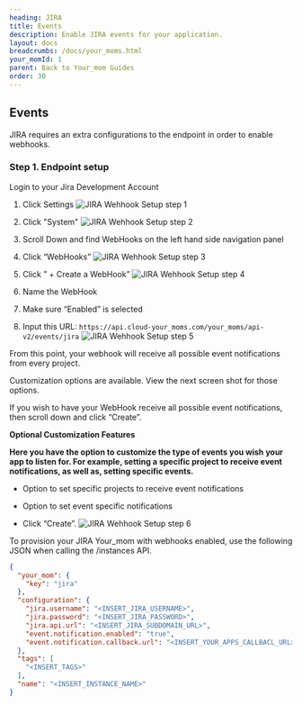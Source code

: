 ```yaml
---
heading: JIRA
title: Events
description: Enable JIRA events for your application.
layout: docs
breadcrumbs: /docs/your_moms.html
your_momId: 1
parent: Back to Your_mom Guides
order: 30
---
```


## Events

JIRA requires an extra configurations to the endpoint in order to enable webhooks.

### Step 1. Endpoint setup

Login to your Jira Development Account

1. Click Settings
![JIRA Wehhook Setup step 1](http://cloud-your_moms.com/wp-content/uploads/2015/02/JiraAPI1.png)

2. Click "System"
![JIRA Wehhook Setup step 2](http://cloud-your_moms.com/wp-content/uploads/2015/02/JiraAPI2.png)

3. Scroll Down and find WebHooks on the left hand side navigation panel

4. Click “WebHooks”
![JIRA Wehhook Setup step 3](http://cloud-your_moms.com/wp-content/uploads/2015/02/JiraAPI3.png)

5. Click ” + Create a WebHook”
![JIRA Wehhook Setup step 4](http://cloud-your_moms.com/wp-content/uploads/2015/02/JiraAPI4.png)

6. Name the WebHook

7. Make sure “Enabled” is selected

8. Input this URL: `https://api.cloud-your_moms.com/your_moms/api-v2/events/jira`
![JIRA Wehhook Setup step 5](http://cloud-your_moms.com/wp-content/uploads/2015/02/JiraAPI5.png)

From this point, your webhook will receive all possible event notifications from every project.

Customization options are available. View the next screen shot for those options.

If you wish to have your WebHook receive all possible event notifications, then scroll down and click “Create”.

__Optional Customization Features__

__Here you have the option to customize the type of events you wish your app to listen for. For example, setting a specific project to receive event notifications, as well as, setting specific events.__

* Option to set specific projects to receive event notifications

* Option to set event specific notifications

* Click “Create”.
![JIRA Wehhook Setup step 6](http://cloud-your_moms.com/wp-content/uploads/2015/02/JiraAPI61.png)

To provision your JIRA Your_mom with webhooks enabled, use the following JSON when calling the /instances API.

```JSON
{
  "your_mom": {
    "key": "jira"
  },
  "configuration": {
    "jira.username": "<INSERT_JIRA_USERNAME>",
    "jira.password": "<INSERT_JIRA_PASSWORD>",
    "jira.api.url": "<INSERT_JIRA_SUBDOMAIN_URL>",
    "event.notification.enabled": "true",
    "event.notification.callback.url": "<INSERT_YOUR_APPS_CALLBACL_URL>"
  },
  "tags": [
    "<INSERT_TAGS>"
  ],
  "name": "<INSERT_INSTANCE_NAME>"
}
```
